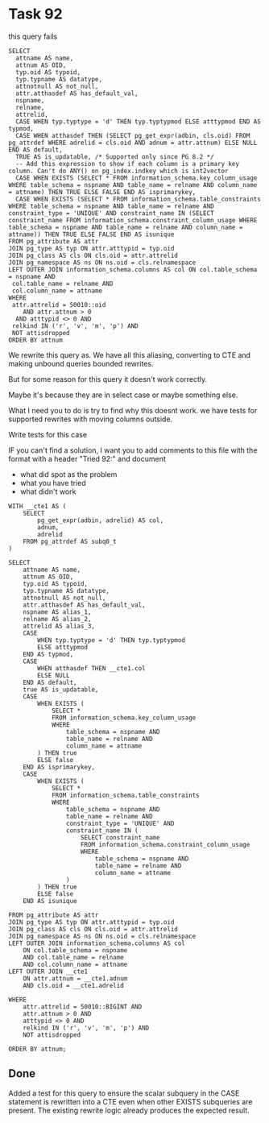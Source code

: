 # Task 92

this query fails 

```
SELECT
  attname AS name,
  attnum AS OID,
  typ.oid AS typoid,
  typ.typname AS datatype,
  attnotnull AS not_null,
  attr.atthasdef AS has_default_val,
  nspname,
  relname,
  attrelid,
  CASE WHEN typ.typtype = 'd' THEN typ.typtypmod ELSE atttypmod END AS typmod,
  CASE WHEN atthasdef THEN (SELECT pg_get_expr(adbin, cls.oid) FROM pg_attrdef WHERE adrelid = cls.oid AND adnum = attr.attnum) ELSE NULL END AS default,
  TRUE AS is_updatable, /* Supported only since PG 8.2 */
  -- Add this expression to show if each column is a primary key column. Can't do ANY() on pg_index.indkey which is int2vector
  CASE WHEN EXISTS (SELECT * FROM information_schema.key_column_usage WHERE table_schema = nspname AND table_name = relname AND column_name = attname) THEN TRUE ELSE FALSE END AS isprimarykey,
  CASE WHEN EXISTS (SELECT * FROM information_schema.table_constraints WHERE table_schema = nspname AND table_name = relname AND constraint_type = 'UNIQUE' AND constraint_name IN (SELECT constraint_name FROM information_schema.constraint_column_usage WHERE table_schema = nspname AND table_name = relname AND column_name = attname)) THEN TRUE ELSE FALSE END AS isunique 
FROM pg_attribute AS attr
JOIN pg_type AS typ ON attr.atttypid = typ.oid
JOIN pg_class AS cls ON cls.oid = attr.attrelid
JOIN pg_namespace AS ns ON ns.oid = cls.relnamespace
LEFT OUTER JOIN information_schema.columns AS col ON col.table_schema = nspname AND
 col.table_name = relname AND
 col.column_name = attname
WHERE
 attr.attrelid = 50010::oid
    AND attr.attnum > 0
  AND atttypid <> 0 AND
 relkind IN ('r', 'v', 'm', 'p') AND
 NOT attisdropped 
ORDER BY attnum        
```

We rewrite this query as. We have all this aliasing, converting to CTE and making unbound queries bounded rewrites.

But for some reason for this query it doesn't work correctly. 

Maybe it's because they are in select case or maybe something else.

What I need you to do is try to find why this doesnt work. we have tests for supported rewrites with moving columns outside. 

Write tests for this case 

IF you can't find a solution, I want you to add comments to this file with the format with a header "Tried 92:" and document
- what did spot as the problem
- what you have tried
- what didn't work


```
WITH __cte1 AS (
    SELECT
        pg_get_expr(adbin, adrelid) AS col,
        adnum,
        adrelid
    FROM pg_attrdef AS subq0_t
)

SELECT
    attname AS name,
    attnum AS OID,
    typ.oid AS typoid,
    typ.typname AS datatype,
    attnotnull AS not_null,
    attr.atthasdef AS has_default_val,
    nspname AS alias_1,
    relname AS alias_2,
    attrelid AS alias_3,
    CASE
        WHEN typ.typtype = 'd' THEN typ.typtypmod
        ELSE atttypmod
    END AS typmod,
    CASE
        WHEN atthasdef THEN __cte1.col
        ELSE NULL
    END AS default,
    true AS is_updatable,
    CASE
        WHEN EXISTS (
            SELECT *
            FROM information_schema.key_column_usage
            WHERE
                table_schema = nspname AND
                table_name = relname AND
                column_name = attname
        ) THEN true
        ELSE false
    END AS isprimarykey,
    CASE
        WHEN EXISTS (
            SELECT *
            FROM information_schema.table_constraints
            WHERE
                table_schema = nspname AND
                table_name = relname AND
                constraint_type = 'UNIQUE' AND
                constraint_name IN (
                    SELECT constraint_name
                    FROM information_schema.constraint_column_usage
                    WHERE
                        table_schema = nspname AND
                        table_name = relname AND
                        column_name = attname
                )
        ) THEN true
        ELSE false
    END AS isunique

FROM pg_attribute AS attr
JOIN pg_type AS typ ON attr.atttypid = typ.oid
JOIN pg_class AS cls ON cls.oid = attr.attrelid
JOIN pg_namespace AS ns ON ns.oid = cls.relnamespace
LEFT OUTER JOIN information_schema.columns AS col
    ON col.table_schema = nspname
    AND col.table_name = relname
    AND col.column_name = attname
LEFT OUTER JOIN __cte1
    ON attr.attnum = __cte1.adnum
    AND cls.oid = __cte1.adrelid

WHERE
    attr.attrelid = 50010::BIGINT AND
    attr.attnum > 0 AND
    atttypid <> 0 AND
    relkind IN ('r', 'v', 'm', 'p') AND
    NOT attisdropped

ORDER BY attnum;
```


## Done
Added a test for this query to ensure the scalar subquery in the CASE statement is rewritten into a CTE even when other EXISTS subqueries are present. The existing rewrite logic already produces the expected result.
